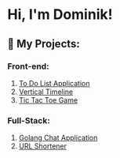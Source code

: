 # Hi, I'm Dominik!

## :page_with_curl: My Projects:
### Front-end:
  1. [To Do List Application](https://github.com/DominikKoniarz/To-Do-List-App)
  2. [Vertical Timeline](https://github.com/DominikKoniarz/Vertical-Timeline)
  3. [Tic Tac Toe Game](https://github.com/DominikKoniarz/Tic-Tac-Toe-Game)
### Full-Stack:
  1. [Golang Chat Application](https://github.com/DominikKoniarz/chat-app-golang)
  2. [URL Shortener](https://github.com/DominikKoniarz/URL-Shortener)

<!--
**DominikKoniarz/DominikKoniarz** is a ✨ _special_ ✨ repository because its `README.md` (this file) appears on your GitHub profile.

Here are some ideas to get you started:

- 🔭 I’m currently working on ...
- 🌱 I’m currently learning ...
- 👯 I’m looking to collaborate on ...
- 🤔 I’m looking for help with ...
- 💬 Ask me about ...
- 📫 How to reach me: ...
- 😄 Pronouns: ...
- ⚡ Fun fact: ...
-->
